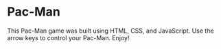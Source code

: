 # Pac-Man

This Pac-Man game was built using HTML, CSS, and JavaScript. Use the arrow keys to control your Pac-Man. Enjoy!
